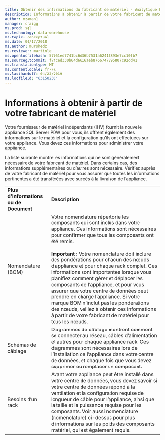 ```yaml
---
title: Obtenir des informations du fabricant de matériel - Analytique Platform System | Microsoft Docs
description: Informations à obtenir à partir de votre fabricant de matériel sur l’appliance Analytique Platform System.
author: mzaman1
manager: craigg
ms.prod: sql
ms.technology: data-warehouse
ms.topic: conceptual
ms.date: 04/17/2018
ms.author: murshedz
ms.reviewer: martinle
ms.openlocfilehash: 57b61ed7741bc6d36b7531a62416893e7cc10fb7
ms.sourcegitcommit: f7fced330b64d6616aeb8766747295807c92dd41
ms.translationtype: MT
ms.contentlocale: fr-FR
ms.lasthandoff: 04/23/2019
ms.locfileid: "63150231"
---
```

# <a name="information-to-obtain-from-your-ihv"></a>Informations à obtenir à partir de votre fabricant de matériel
Votre fournisseur de matériel indépendants (IHV) fournit la nouvelle appliance SQL Server PDW pour vous, ils offrent également des informations sur le matériel et la configuration qu’ils ont effectuées sur votre appliance. Vous devez ces informations pour administrer votre appliance.  
  
La liste suivante montre les informations qui ne sont généralement nécessaire de votre fabricant de matériel. Dans certains cas, des informations supplémentaires ou d’autres sont nécessaire. Vérifiez auprès de votre fabricant de matériel pour vous assurer que toutes les informations pertinentes a été transférées avec succès à la livraison de l’appliance.  
  
|||  
|-|-|  
|**Plus d’informations ou de Document**|**Description**|  
|Nomenclature (BOM)|Votre nomenclature répertorie les composants qui sont inclus dans votre appliance. Ces informations sont nécessaires pour confirmer que tous les composants ont été remis.<br /><br />**Important :** Votre nomenclature doit inclure des pondérations pour chacun des nœuds d’appliance et pour chaque rack complet. Ces informations sont importantes lorsque vous planifiez comment gérer et déplacer les composants de l’appliance, et pour vous assurer que votre centre de données peut prendre en charge l’appliance. Si votre marque BOM n’inclut pas les pondérations des nœuds, veillez à obtenir ces informations à partir de votre fabricant de matériel pour tous les nœuds.|  
|Schémas de câblage|Diagrammes de câblage montrent comment se connecter au réseau, câbles d’alimentation et autres pour chaque appliance rack. Ces diagrammes sont nécessaires lors de l’installation de l’appliance dans votre centre de données, et chaque fois que vous devez supprimer ou remplacer un composant.|  
|Besoins d’un rack|Avant votre appliance peut être installé dans votre centre de données, vous devez savoir si votre centre de données répond à la ventilation et la configuration requise de longueur de câble pour l’appliance, ainsi que la taille et la puissance requise pour les composants. Voir aussi nomenclature (nomenclature) ci-dessus pour plus d’informations sur les poids des composants matériel, qui est également requis.|  
  
